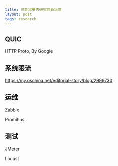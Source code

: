 ```yaml
---
title: 可能需要去研究的新玩意
layout: post
tags: research
---
```


## QUIC
HTTP Proto, By Google

## 系统限流

https://my.oschina.net/editorial-story/blog/2999730

## 运维

Zabbix

Promihus

## 测试

JMeter

Locust

